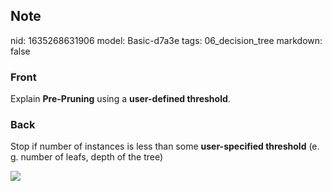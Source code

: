## Note
nid: 1635268631906
model: Basic-d7a3e
tags: 06_decision_tree
markdown: false

### Front
Explain <b>Pre-Pruning</b> using a <b>user-defined threshold</b>.

### Back
Stop if number of instances is less than some <b>user-specified threshold</b> (e. g. number of leafs, depth of the tree)<div>
</div><div><img src="paste-862b69c8a9d0fd11752d075a855fc9644ee995b3.jpg">
</div><div>
</div><div>
</div>
